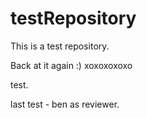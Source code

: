 # testRepository
This is a test repository.

Back at it again :) xoxoxoxoxo

test.

last test - ben as reviewer.
